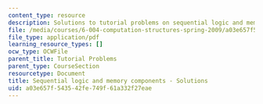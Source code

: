 ```yaml
---
content_type: resource
description: Solutions to tutorial problems on sequential logic and memory components.
file: /media/courses/6-004-computation-structures-spring-2009/a03e657f543542fe749f61a332f27eae_MIT6004s09tutor06sol.pdf
file_type: application/pdf
learning_resource_types: []
ocw_type: OCWFile
parent_title: Tutorial Problems
parent_type: CourseSection
resourcetype: Document
title: Sequential logic and memory components - Solutions
uid: a03e657f-5435-42fe-749f-61a332f27eae
---
```

